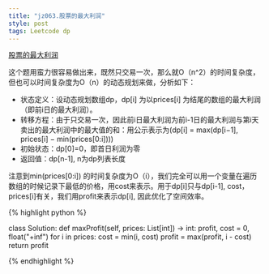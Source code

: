 ```yaml
---
title: "jz063.股票的最大利润"
style: post
tags: Leetcode dp
---
```


[股票的最大利润](https://leetcode-cn.com/problems/gu-piao-de-zui-da-li-run-lcof/)

这个题用蛮力很容易做出来，既然只交易一次，那么就O（n^2）的时间复杂度，但也可以时间复杂度为O（n）的动态规划来做，分析如下：

- 状态定义：设动态规划数组dp，dp[i] 为以prices[i] 为结尾的数组的最大利润（即前i日的最大利润）。
- 转移方程：由于只交易一次，因此前i日最大利润为前i-1日的最大利润与第i天卖出的最大利润中的最大值的和：用公示表示为\(dp[i] = max(dp[i−1], prices[i] − min(prices[0:i]))\)
- 初始状态：dp[0]=0，即首日利润为零
- 返回值：dp[n-1], n为dp列表长度

注意到min(prices[0:i]) 的时间复杂度为O（i），我们完全可以用一个变量在遍历数组的时候记录下最低的价格，用cost来表示。用于dp[i]只与dp[i-1],
cost，prices[i]有关，我们用profit来表示dp[i], 因此优化了空间效率。

{% highlight python %}

class Solution:
    def maxProfit(self, prices: List[int]) -> int:
        profit, cost = 0, float("+inf")
        for i in prices:
            cost = min(i, cost)
            profit = max(profit, i - cost)
        return profit

{% endhighlight %}